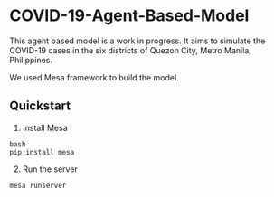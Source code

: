# COVID-19-Agent-Based-Model

This agent based model is a work in progress. It aims to simulate the COVID-19 cases in the six districts of Quezon City, Metro Manila, Philippines. 

We used Mesa framework to build the model.

Quickstart
----------
1. Install Mesa
```
bash
pip install mesa
```
2. Run the server
```
mesa runserver
```
